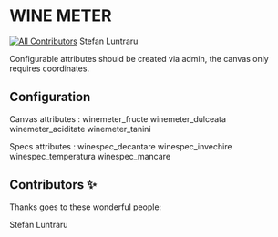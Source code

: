 # WINE METER

<!-- DOCS-IGNORE:start -->
<!-- ALL-CONTRIBUTORS-BADGE:START - Do not remove or modify this section -->
[![All Contributors](https://img.shields.io/badge/all_contributors-1-orange.svg?style=flat-square)](#contributors-)
Stefan Luntraru
<!-- ALL-CONTRIBUTORS-BADGE:END -->
<!-- DOCS-IGNORE:end -->

Configurable attributes should be created via admin, the canvas only requires coordinates.

## Configuration 
<!-- prettier-ignore-start -->
<!-- markdownlint-disable -->
Canvas attributes : 
winemeter_fructe
winemeter_dulceata
winemeter_aciditate
winemeter_tanini

Specs attributes :
winespec_decantare
winespec_invechire 
winespec_temperatura
winespec_mancare
<!-- markdownlint-enable -->
<!-- prettier-ignore-end -->
<!-- DOCS-IGNORE:start -->

## Contributors ✨

Thanks goes to these wonderful people:

<!-- ALL-CONTRIBUTORS-LIST:START - Do not remove or modify this section -->
<!-- prettier-ignore-start -->
<!-- markdownlint-disable -->
Stefan Luntraru
<!-- markdownlint-enable -->
<!-- prettier-ignore-end -->
<!-- ALL-CONTRIBUTORS-LIST:END -->

<!-- DOCS-IGNORE:end -->
